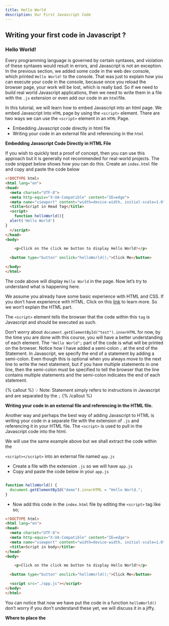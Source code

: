 ```yaml
---
title: Hello World
description: Our First Javascript Code
---
```



## **Writing your first code in Javascript ?**

### Hello World!

Every programming language is governed by certain syntaxes, and violation of these syntaxes would result in errors, and Javascript is not an exception. In the previous section, we added some code in the web dev console, which printed `Hello World!` to the console. That was just to explain how you can execute your code in the console,  because once you reload the browser page, your work will be lost, which is really bad. So if we need to build real world Javascript applications, then we need to write them in a file with the `.js` extension or even add our code in an `html`file. 

In this tutorial, we will learn how to embed Javascript into an html page. We embed Javascript into `HTML` page by using the `<script>` element. There are two ways we can use the `<script>` element in an `HTML` Page.

- Embedding Javascript code directly in  html file
- Writing your code in an external file and referencing in the `html`

**Embedding Javascript Code Directly in HTML File**

If you wish to quickly test a proof of concept, then you can use this approach but it is generally not recommended for real-world projects. The code snippet below shows how you can do this. Create an `index.html` file and copy and paste the code below

```html
<!DOCTYPE html>
<html lang="en">
<head>
  <meta charset="UTF-8">
  <meta http-equiv="X-UA-Compatible" content="IE=edge">
  <meta name="viewport" content="width=device-width, initial-scale=1.0">
  <title>Script in Head Tag</title>
  <script>
    function helloWorld(){
  alert('Hello World')
}
  </script>
</head>
<body>

	<p>Click on the click me button to display Hello World!</p>

  <button type="button" onclick="helloWorld();">Click Me</button>

</body>
</html>
```

The code above will display `Hello World` in the page. Now let’s try to understand what is happening here. 

We assume you already have some basic experience with HTML and CSS. If you don’t have experience with HTML. Click on this [link](https://developer.mozilla.org/en-US/docs/Web/HTML/Element/dialog) to learn more. So we won’t explain the HTML part.

The `<script>` element tells the browser that the code within this `tag` is Javascript and should be executed as such.

Don’t worry about  `document.getElementById("test").innerHTML` for now, by the time you are done with this course, you will have a better understanding of each element.  The `"Hello World";` part of the code is what will be printed on the browser. Notice how I have added a semi-colon `;` at the end of the Statement. In Javascript, we specify the end of a statement by adding a semi-colon. Even though this is optional when you always move to the next line to write the next statement, but if you have multiple statements in one line, then the semi-colon must be specified to tell the browser that the line contains multiple statements and the semi-colon indicates the end of each statement.

{% callout %}
💡 Note: Statement simply refers to instructions in Javascript and are separated by the `;`
{% /callout %}



**Writing your code in an external file and referencing in the HTML file.**

Another way and perhaps the best way of adding Javascript to HTML is writing your code in a separate file with the extension of `.js` and referencing it in your HTML file. The `<script>` is used to pull in the Javascript code into the html. 

We will use the same example above but we shall extract the code within the 

`<script></script>` into an external file named `app.js`

- Create a file with the extension `.js` so we will have `app.js`
- Copy and paste the code below in your `app.js`

```jsx

function helloWorld() {
  document.getElementById("demo").innerHTML = "Hello World.";
}
```

- Now add this code in the `index.html`  file by editing the `<script>` tag like so;

```html
<!DOCTYPE html>
<html lang="en">
<head>
  <meta charset="UTF-8">
  <meta http-equiv="X-UA-Compatible" content="IE=edge">
  <meta name="viewport" content="width=device-width, initial-scale=1.0">
  <title>Script in body</title>
</head>
<body>

	<p>Click on the click me button to display Hello World!</p>

  <button type="button" onclick="helloWorld();">Click Me</button>

  <script src="./app.js"></script>
</body>
</html>
```

You can notice that now we have put the code in a function `helloWorld()` don’t worry if you don’t understand these yet, we will discuss it in a jiffy.

**Where to place the <script> element.** 

The script element can be added in the `<head>` tag, this works well for when you don’t have multiple `.js` files in your application. Javascript loads files from top to bottom, so when you have multiple files, your browser will have to wait until the first file finishes loading before loading the next file. This might cause a lot of issues for you. The solution to this is to add your files at the bottom, just before the `</body>` tag. This will prevent the blank page your might be getting as a result of your code being loaded late.

**The `async` and `defer` attributes.**

In modern applications, Javascript codes are often heavier than `html`  and this usually causes the browser to spend more time trying to process the scripts. The browser has wait for the scripts to be downloaded, execute it and then continue with rendering the rest of the page. 

There are two `<script>` element attributes that can help us with this issue,  and they are `defer` and `async`

- **defer**
    
    This attribute tells the browser not to wait for the script, but instead go ahead and load the HTML and build the DOM. The script loads in the background and then executes when the DOM is fully built. To do this, we simply add the `defer` attribute to the `<script>`  like so
    
    ```jsx
      <script defer src="./app.js"></script>
    ```
    
- **async**
    
    > Scripts loaded using the `async` attribute will download the script without blocking the page while the script is being fetched. However, once the download is complete, the script will execute, which blocks the page from rendering. You get no guarantee that scripts will run in any specific order. It is best to use `async` when the scripts in the page run independently from each other and depend on no other script on the page.
    > 
    
    To do this, we simply add the `async` attribute to the `<script>`  like so
    
    ```jsx
      <script async src="./app.js"></script>
    ```